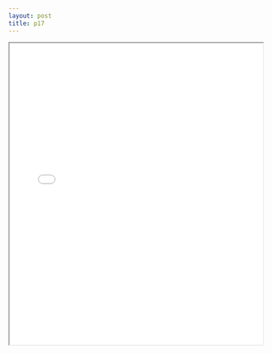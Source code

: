 ```yaml
---
layout: post
title: p17
---
```


<div class="pdf-container">
<iframe src="/ea/assets/pdfs/hock/p17.pdf" height="600" width="100%" allowFullScreen="true"></iframe>
</div>

